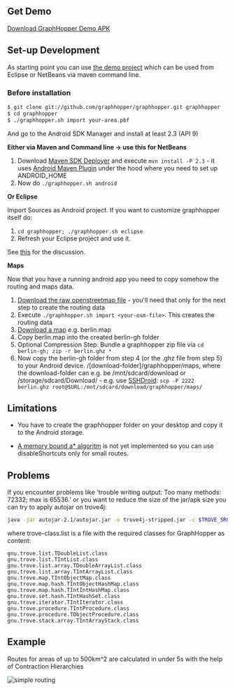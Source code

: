 ## Get Demo

[Download GraphHopper Demo APK](http://graphhopper.com/#download)

## Set-up Development
As starting point you can use [the demo project](https://github.com/graphhopper/graphhopper/tree/master/android) which can be used from Eclipse or NetBeans via maven command line.

### Before installation

```bash
$ git clone git://github.com/graphhopper/graphhopper.git graphhopper
$ cd graphhopper
$ ./graphhopper.sh import your-area.pbf
```

And go to the Android SDK Manager and install at least 2.3 (API 9)

**Either via Maven and Command line -> use this for NetBeans**
 1. Download [Maven SDK Deployer](https://github.com/mosabua/maven-android-sdk-deployer) and execute `mvn install -P 2.3` - it uses [Android Maven Plugin](http://code.google.com/p/maven-android-plugin/wiki/GettingStarted) under the hood where you need to set up ANDROID_HOME
 2. Now do `./graphhopper.sh android`

**Or Eclipse**

Import Sources as Android project. If you want to customize graphhopper itself do:
 1. `cd graphhopper; ./graphhopper.sh eclipse`
 2. Refresh your Eclipse project and use it.

See [this](https://lists.openstreetmap.org/pipermail/graphhopper/2013-November/000501.html) for the discussion.

**Maps**

Now that you have a running android app you need to copy somehow the routing and maps data. 

 1. [Download the raw openstreetmap file](http://download.geofabrik.de/openstreetmap/) - you'll need that only for the next step to create the routing data
 2. Execute `./graphhopper.sh import <your-osm-file>`. This creates the routing data
 3. [Download a map](http://download.mapsforge.org/maps/) e.g. berlin.map
 4. Copy berlin.map into the created berlin-gh folder
 5. Optional Compression Step: Bundle a graphhopper zip file via `cd berlin-gh; zip -r berlin.ghz *`
 6. Now copy the berlin-gh folder from step 4 (or the .ghz file from step 5) to your Android device. /[download-folder]/graphhopper/maps, where the download-folder can e.g. be /mnt/sdcard/download or /storage/sdcard/Download/ - e.g. use [SSHDroid](https://play.google.com/store/apps/details?id=berserker.android.apps.sshdroid): `scp -P 2222 berlin.ghz root@$URL:/mnt/sdcard/download/graphhopper/maps/`

## Limitations

 * You have to create the graphhopper folder on your desktop and copy it to the Android storage.

 * [A memory bound a* algoritm](http://en.wikipedia.org/wiki/SMA*) is not yet implemented so you can use disableShortcuts only for small routes.

## Problems

If you encounter problems like 'trouble writing output: Too many methods: 72332; max is 65536.' or you 
want to reduce the size of the jar/apk size you can try to apply autojar on trove4j:

```bash
java -jar autojar-2.1/autojar.jar -o trove4j-stripped.jar -c $TROVE_SRC/target/classes @trove-class.list
```

where trove-class.list is a file with the required classes for GraphHopper as content:

```text
gnu.trove.list.TDoubleList.class
gnu.trove.list.TIntList.class
gnu.trove.list.array.TDoubleArrayList.class
gnu.trove.list.array.TIntArrayList.class
gnu.trove.map.TIntObjectMap.class
gnu.trove.map.hash.TIntObjectHashMap.class
gnu.trove.map.hash.TIntIntHashMap.class
gnu.trove.set.hash.TIntHashSet.class
gnu.trove.iterator.TIntIterator.class
gnu.trove.procedure.TIntProcedure.class
gnu.trove.procedure.TObjectProcedure.class
gnu.trove.stack.array.TIntArrayStack.class
```


## Example

Routes for areas of up to 500km^2 are calculated in under 5s with the help of Contraction Hierarchies

![simple routing](http://karussell.files.wordpress.com/2012/09/graphhopper-android.png)